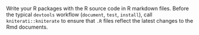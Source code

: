 Write your R packages with the R source code in R markdown files. 
Before the typical `devtools` workflow (`document`, `test`, `install`), call `kniterati::kniterate` to ensure that 
`.R` files reflect the latest changes to the Rmd documents. 
